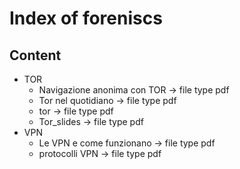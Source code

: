 # Index of foreniscs

## Content

- TOR
  - Navigazione anonima con TOR -> file type pdf
  - Tor nel quotidiano -> file type pdf
  - tor -> file type pdf 
  - Tor_slides -> file type pdf
- VPN 
  - Le VPN e come funzionano -> file type pdf 
  - protocolli VPN -> file type pdf
